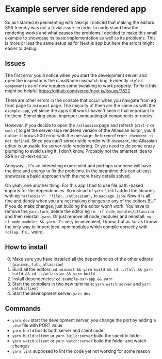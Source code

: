 # Example server side rendered app

So as I started experimenting with Next.js I noticed that making the editors SSR friendly was not a trivial issue. In order to understand how the rendering works and what causes the problems I decided to make this small example to showcase its basic implementation as well as its problems. This is more or less the same setup as for Next.js app but here the errors might easier to debug.

## Issues

The first error you'll notice when you start the development server and open the inspector is the className mismatch bug. Evidently `styled-components` as of now requires some tweaking to work properly. To fix it this might be helpful https://github.com/vercel/next.js/issues/7322

There are other errors in the console that occur when you navigate from eg front page to `/minimal` page. The majority of them are the same as with the `example-app`, yet since the apps still work I haven't seen it that important to fix them. Something about improper unmounting of components or nodes.

However, if you decide to open the `/atlassian` page and refresh (`ctrl-r` or `cmd-r`) to get the server-side rendered version of the Atlassian editor, you'll notice it throws 500 error with the message: `ReferenceError: document is not defined`. Since you can't server-side render with `document`, the Atlassian editor is unusable for server-side rendering. Or you need to do some crazy plumping to avoid using it, I don't know. Probably not the smartest idea to SSR a rich-text editor.

Annyway... It's an interesting experiment and perhaps someone will have the time and energy to fix the problems. In the meantime this can at least showcase a basic approach with the more hairy details solved.

Oh yeah, one another thing. For this app I had to use file path -based imports for the dependencies. So instead of `yarn link` I added the libraries with eg `"atlassian": "file:../atlassian",` to `package.json`. Now it is all fine and dandy when you are not making changes to any of the editors BUT if you do make changes, just building the editor won't work. You have to remove the `yarn.lock`, delete the editor eg `rm -rf node_modules/atlassian` and then reinstall: `yarn`. Or just remove all node_modules and reinstall: `rm -rf node_modules && yarn`. It's very inconvenient, I know, but as far as I know the only way to import local npm modules which compile correctly with `rollup`. It's... weird.

## How to install

0. Make sure you have installed all the dependencies of the other editors (`minimal`, `full`, `atlassian`)
1. Build all the editors: `cd minimal && yarn build && cd ../full && yarn build && cd ../atlassian && yarn build`
2. Install dependencies: `cd example-ssr-app && yarn`
3. Start the compilers in two new terminals: `yarn watch:server` and `yarn watch:client`
4. Start the development server: `yarn dev`

## Commands

* `yarn dev` start the development server, you change the port by adding a `.env` file with PORT value
* `yarn build` builds both server and client code
* `yarn build:client` or `yarn build:server` build the specific folder
* `yarn watch:client` or `yarn watch:server` build the folder and watch changes
* `yarn lint` supposed to lint the code yet not working for some reason
